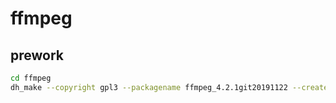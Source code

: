 # ffmpeg

## prework

```bash
cd ffmpeg
dh_make --copyright gpl3 --packagename ffmpeg_4.2.1git20191122 --createorig --single
```